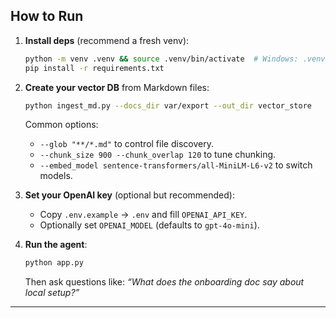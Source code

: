 ## How to Run

1. **Install deps** (recommend a fresh venv):

   ```bash
   python -m venv .venv && source .venv/bin/activate  # Windows: .venv\\Scripts\\activate
   pip install -r requirements.txt
   ```

2. **Create your vector DB** from Markdown files:

   ```bash
   python ingest_md.py --docs_dir var/export --out_dir vector_store
   ```

   Common options:

   * `--glob "**/*.md"` to control file discovery.
   * `--chunk_size 900 --chunk_overlap 120` to tune chunking.
   * `--embed_model sentence-transformers/all-MiniLM-L6-v2` to switch models.

3. **Set your OpenAI key** (optional but recommended):

   * Copy `.env.example` → `.env` and fill `OPENAI_API_KEY`.
   * Optionally set `OPENAI_MODEL` (defaults to `gpt-4o-mini`).

4. **Run the agent**:

   ```bash
   python app.py
   ```

   Then ask questions like: *“What does the onboarding doc say about local setup?”*

---